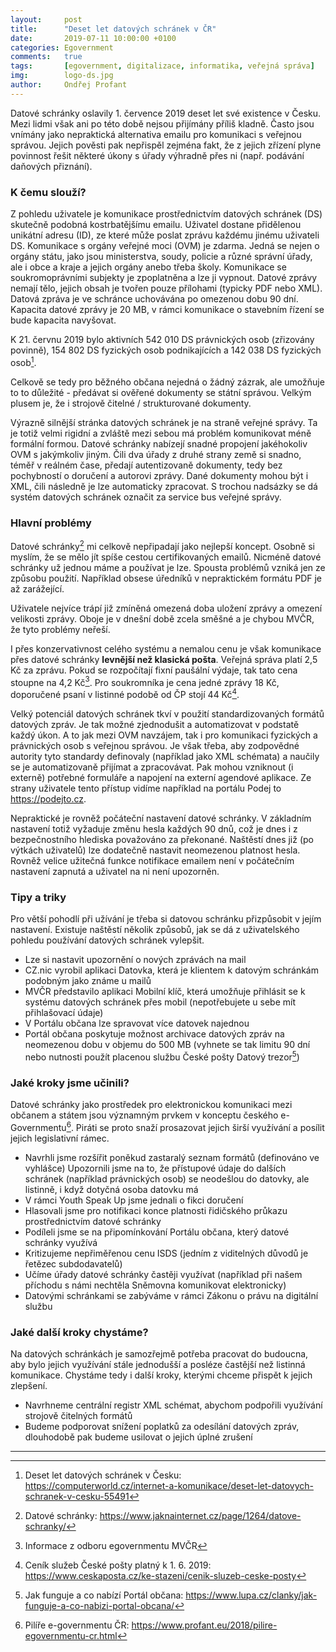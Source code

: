 ```yaml
---
layout:     post
title:      "Deset let datových schránek v ČR"
date:       2019-07-11 10:00:00 +0100
categories: Egovernment
comments:   true
tags:       [egovernment, digitalizace, informatika, veřejná správa]
img:        logo-ds.jpg
author:     Ondřej Profant
---
```


Datové schránky oslavily 1. července 2019 deset let své existence v Česku. Mezi lidmi však ani po této době nejsou přijímány příliš kladně. Často jsou vnímány jako nepraktická alternativa emailu pro komunikaci s veřejnou správou. Jejich pověsti pak nepřispěl zejména fakt, že z jejich zřízení plyne povinnost řešit některé úkony s úřady výhradně přes ni (např. podávání daňových přiznání).

<!--more-->

### K čemu slouží?

Z pohledu uživatele je komunikace prostřednictvím datových schránek (DS) skutečně podobná kostrbatějšímu emailu. Uživatel dostane přidělenou unikátní adresu (ID), ze které může poslat zprávu každému jinému uživateli DS. Komunikace s orgány veřejné moci (OVM) je zdarma. Jedná se nejen o orgány státu, jako jsou ministerstva, soudy, policie a různé správní úřady, ale i obce a kraje a jejich orgány anebo třeba školy. Komunikace se soukromoprávními subjekty je zpoplatněna a lze ji vypnout. Datové zprávy nemají tělo, jejich obsah je tvořen pouze přílohami (typicky PDF nebo XML). Datová zpráva je ve schránce uchovávána po omezenou dobu 90 dní. Kapacita datové zprávy je 20 MB, v rámci komunikace o stavebním řízení se bude kapacita navyšovat.

K 21. červnu 2019 bylo aktivních 542 010 DS právnických osob (zřizovány povinně), 154 802 DS fyzických osob podnikajících a 142 038 DS fyzických osob[^1].

Celkově se tedy pro běžného občana nejedná o žádný zázrak, ale umožňuje to to důležité - předávat si ověřené dokumenty se státní správou. Velkým plusem je, že i strojově čitelné / strukturované dokumenty.

Výrazně silnější stránka datových schránek je na straně veřejné správy. Ta je totiž velmi rigidní a zvláště mezi sebou má problém komunikovat méně formální formou. Datové schránky nabízejí snadné propojení jakéhokoliv OVM s jakýmkoliv jiným. Čili dva úřady z druhé strany země si snadno, téměř v reálném čase, předají autentizovaně dokumenty, tedy bez pochybností o doručení a autorovi zprávy. Dané dokumenty mohou být i XML, čili následně je lze automaticky zpracovat. S trochou nadsázky se dá systém datových schránek označit za service bus veřejné správy.

### Hlavní problémy

Datové schránky[^2] mi celkově nepřipadají jako nejlepší koncept. Osobně si myslím, že se mělo jít spíše cestou certifikovaných emailů. Nicméně datové schránky už jednou máme a používat je lze. Spousta problémů vzniká jen ze způsobu použití. Například obsese úředníků v nepraktickém formátu PDF je až zarážející. 

Uživatele nejvíce trápí již zmíněná omezená doba uložení zprávy a omezení velikosti zprávy. Oboje je v dnešní době zcela směšné a je chybou MVČR, že tyto problémy neřeší.

I přes konzervativnost celého systému a nemalou cenu je však komunikace přes datové schránky **levnější než klasická pošta**. Veřejná správa platí 2,5 Kč za zprávu. Pokud se rozpočítají fixní paušální výdaje, tak tato cena stoupne na 4,2 Kč[^3]. Pro soukromníka je cena jedné zprávy 18 Kč, doporučené psaní v listinné podobě od ČP stojí 44 Kč[^4].

Velký potenciál datových schránek tkví v použití standardizovaných formátů datových zpráv. Je tak možné zjednodušit a automatizovat v podstatě každý úkon. A to jak mezi OVM navzájem, tak i pro komunikaci fyzických a právnických osob s veřejnou správou. Je však třeba, aby zodpovědné autority tyto standardy definovaly (například jako XML schémata) a naučily se je automatizovaně přijímat a zpracovávat. Pak mohou vzniknout (i externě) potřebné formuláře a napojení na externí agendové aplikace. Ze strany uživatele tento přístup vidíme například na portálu Podej to https://podejto.cz.

Nepraktické je rovněž počáteční nastavení datové schránky. V základním nastavení totiž vyžaduje změnu hesla každých 90 dnů, což je dnes i z bezpečnostního hlediska považováno za překonané. Naštěstí dnes již (po výtkách uživatelů) lze dodatečně nastavit neomezenou platnost hesla. Rovněž velice užitečná funkce notifikace emailem není v počátečním nastavení zapnutá a uživatel na ni není upozorněn.

### Tipy a triky

Pro větší pohodlí při užívání je třeba si datovou schránku přizpůsobit v jejím nastavení. Existuje naštěstí několik způsobů, jak se dá z uživatelského pohledu používání datových schránek vylepšit.

* Lze si nastavit upozornění o nových zprávách na mail
* CZ.nic vyrobil aplikaci Datovka, která je klientem k datovým schránkám podobným jako známe u mailů
* MVČR představilo aplikaci Mobilní klíč, která umožňuje přihlásit se k systému datových schránek přes mobil (nepotřebujete u sebe mít přihlašovací údaje)
* V Portálu občana lze spravovat více datovek najednou
* Portál občana poskytuje možnost archivace datových zpráv na neomezenou dobu v objemu do 500 MB (vyhnete se tak limitu 90 dní nebo nutnosti použít placenou službu České pošty Datový trezor[^5])

### Jaké kroky jsme učinili?

Datové schránky jako prostředek pro elektronickou komunikaci mezi občanem a státem jsou významným prvkem v konceptu českého e-Governmentu[^6]. Piráti se proto snaží prosazovat jejich širší využívání a posílit jejich legislativní rámec.

* Navrhli jsme rozšířit poněkud zastaralý seznam formátů (definováno ve vyhlášce)
Upozornili jsme na to, že přístupové údaje do dalších schránek (například právnických osob) se neodešlou do datovky, ale listinně, i když dotyčná osoba datovku má
* V rámci Youth Speak Up jsme jednali o fikci doručení
* Hlasovali jsme pro notifikaci konce platnosti řidičského průkazu prostřednictvím datové schránky
* Podíleli jsme se na připomínkování Portálu občana, který datové schránky využívá
* Kritizujeme nepřiměřenou cenu ISDS (jedním z viditelných důvodů je řetězec subdodavatelů) 
* Učíme úřady datové schránky častěji využívat (například při našem příchodu s námi nechtěla Sněmovna komunikovat elektronicky)
* Datovými schránkami se zabýváme v rámci Zákonu o právu na digitální službu

### Jaké další kroky chystáme?

Na datových schránkách je samozřejmě potřeba pracovat do budoucna, aby bylo jejich využívání stále jednodušší a posléze častější než listinná komunikace. Chystáme tedy i další kroky, kterými chceme přispět k jejich zlepšení.

* Navrhneme centrální registr XML schémat, abychom podpořili využívání strojově čitelných formátů
* Budeme podporovat snížení poplatků za odesílání datových zpráv, dlouhodobě pak budeme usilovat o jejich úplné zrušení

---

[^1]: Deset let datových schránek v Česku: https://computerworld.cz/internet-a-komunikace/deset-let-datovych-schranek-v-cesku-55491

[^2]: Datové schránky: https://www.jaknainternet.cz/page/1264/datove-schranky/

[^3]: Informace z odboru egovernmentu MVČR

[^4]: Ceník služeb České pošty platný k 1. 6. 2019: https://www.ceskaposta.cz/ke-stazeni/cenik-sluzeb-ceske-posty

[^5]: Jak funguje a co nabízí Portál občana: https://www.lupa.cz/clanky/jak-funguje-a-co-nabizi-portal-obcana/ 

[^6]: Pilíře e-governmentu ČR: https://www.profant.eu/2018/pilire-egovernmentu-cr.html
